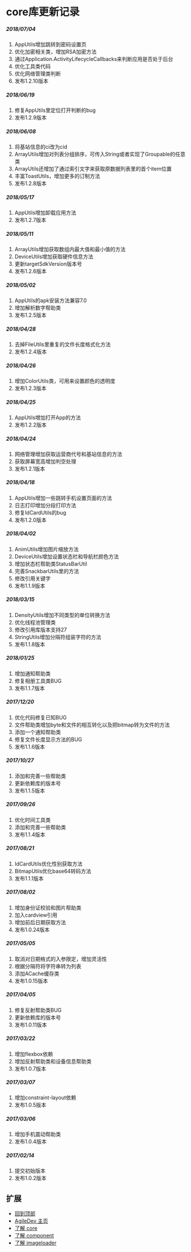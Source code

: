 # core库更新记录

##### 2018/07/04
1. AppUtils增加跳转到密码设置页
2. 优化加密相关类，增加RSA加密方法
3. 通过Application.ActivityLifecycleCallbacks来判断应用是否处于后台
4. 优化工具类代码
5. 优化网络管理类判断
6. 发布1.2.10版本

##### 2018/06/19
1. 修复AppUtils里定位打开判断的bug
2. 发布1.2.9版本

##### 2018/06/08
1. 将基站信息的ci改为cid
2. ArrayUtils增加对列表分组排序，可传入String或者实现了Groupable的任意类
3. ArrayUtils还增加了通过索引文字来获取原数据列表里的首个item位置
4. 丰富ToastUtils，增加更多的订制方法
5. 发布1.2.8版本

##### 2018/05/17
1. AppUtils增加卸载应用方法
2. 发布1.2.7版本

##### 2018/05/11
1. ArrayUtils增加获取数组内最大值和最小值的方法
2. DeviceUtils增加获取硬件信息方法
3. 更新targetSdkVersion版本号
4. 发布1.2.6版本

##### 2018/05/02
1. AppUtils的apk安装方法兼容7.0
2. 增加解析数字帮助类
3. 发布1.2.5版本

##### 2018/04/28
1. 去掉FileUtils里重复的文件长度格式化方法
2. 发布1.2.4版本

##### 2018/04/26
1. 增加ColorUtils类，可用来设置颜色的透明度
2. 发布1.2.3版本

##### 2018/04/25
1. AppUtils增加打开App的方法
2. 发布1.2.2版本

##### 2018/04/24
1. 网络管理增加获取运营商代号和基站信息的方法
2. 获取屏幕宽高增加判空处理
3. 发布1.2.1版本

##### 2018/04/18
1. AppUtils增加一些跳转手机设置页面的方法
2. 日志打印增加分段打印方法
3. 修复IdCardUtils的bug
4. 发布1.2.0版本

##### 2018/04/02
1. AnimUtils增加图片缩放方法
2. DeviceUtils增加设置状态栏和导航栏颜色方法
3. 增加状态栏帮助类StatusBarUtil
4. 完善SnackbarUtils里的方法
5. 修改引用关键字
6. 发布1.1.9版本

##### 2018/03/15
1. DensityUtils增加不同类型的单位转换方法
2. 优化线程池管理类
3. 修改引用库版本支持27
4. StringUtils增加分隔符组装字符的方法
5. 发布1.1.8版本

##### 2018/01/25
1. 增加通知帮助类
2. 修复相册工具类BUG
3. 发布1.1.7版本

##### 2017/12/20
1. 优化代码修复已知BUG
2. 文件帮助类增加byte和文件的相互转化以及把bitmap转为文件的方法
3. 添加一个通知帮助类
4. 修复文件长度显示方法的BUG
5. 发布1.1.6版本

##### 2017/10/27
1. 添加和完善一些帮助类
2. 更新依赖库的版本号
3. 发布1.1.5版本

##### 2017/09/26
1. 优化时间工具类
2. 添加和完善一些帮助类
3. 发布1.1.4版本

##### 2017/08/21
1. IdCardUtils优化性别获取方法
2. BitmapUtils优化base64转码方法
3. 发布1.1.1版本

##### 2017/08/02
1. 增加身份证校验和图片帮助类
2. 加入cardview引用
3. 增加前后日期获取方法
4. 发布1.0.24版本

##### 2017/05/05
1. 取消对日期格式的入参限定，增加灵活性
2. 根据分隔符将字符串转为列表
3. 添加ACache缓存类
4. 发布1.0.15版本

##### 2017/04/05
1. 修复反射帮助类BUG
2. 更新依赖库的版本号
3. 发布1.0.11版本

##### 2017/03/22
1. 增加flexbox依赖
2. 增加反射帮助类和设备信息帮助类
3. 发布1.0.7版本

##### 2017/03/07
1. 增加constraint-layout依赖
2. 发布1.0.5版本

##### 2017/03/06
1. 增加手机震动帮助类
2. 发布1.0.4版本

##### 2017/02/14
1. 提交初始版本
2. 发布1.0.2版本

## 扩展
- [回到顶部](https://github.com/LZ9/AgileDev/blob/master/core/readme_core_update.md#core库更新记录)
- [AgileDev 主页](https://github.com/LZ9/AgileDev)
- [了解 core](https://github.com/LZ9/AgileDev/blob/master/core/readme_core.md)
- [了解 component](https://github.com/LZ9/AgileDev/blob/master/component/readme_component.md)
- [了解 imageloader](https://github.com/LZ9/AgileDev/blob/master/imageloader/readme_imageloader.md)
